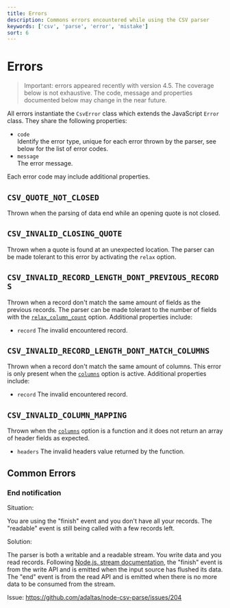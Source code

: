 ```yaml
---
title: Errors
description: Commons errors encountered while using the CSV parser
keywords: ['csv', 'parse', 'error', 'mistake']
sort: 6
---
```


# Errors

> Important: errors appeared recently with version 4.5. The coverage below is not exhaustive. The code, message and properties documented below may change in the near future.

All errors instantiate the `CsvError` class which extends the JavaScript `Error` class. They share the following properties:

* `code`   
  Identify the error type, unique for each error thrown by the parser, see below for the list of error codes.
* `message`   
  The error message.

Each error code may include additional properties.

## `CSV_QUOTE_NOT_CLOSED`

Thrown when the parsing of data end while an opening quote is not closed. 

## `CSV_INVALID_CLOSING_QUOTE`

Thrown when a quote is found at an unexpected location. The parser can be made tolerant to this error by activating the `relax` option.

## `CSV_INVALID_RECORD_LENGTH_DONT_PREVIOUS_RECORDS`

Thrown when a record don't match the same amount of fields as the previous records. The parser can be made tolerant to the number of fields with the [`relax_column_count`](/parse/options/relax_column_count/) option. Additional properties include:

* `record`
  The invalid encountered record.

## `CSV_INVALID_RECORD_LENGTH_DONT_MATCH_COLUMNS`   

Thrown when a record don't match the same amount of columns. This error is only present when the [`columns`](/parse/options/columns/) option is active. Additional properties include:

* `record`
  The invalid encountered record.

## `CSV_INVALID_COLUMN_MAPPING`

Thrown when the [`columns`](/parse/options/columns/) option is a function and it does not return an array of header fields as expected.

* `headers`
  The invalid headers value returned by the function.

## Common Errors

### End notification

Situation:

You are using the "finish" event and you don't have all your records. The "readable" event is still being called with a few records left.

Solution:

The parser is both a writable and a readable stream. You write data and you read records. Following [Node.js. stream documentation](https://nodejs.org/api/stream.html), the "finish" event is from the write API and is emitted when the input source has flushed its data. The "end" event is from the read API and is emitted when there is no more data to be consumed from the stream.

Issue: https://github.com/adaltas/node-csv-parse/issues/204
